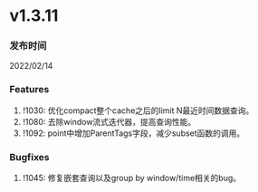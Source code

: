 # v1.3.11

### 发布时间

2022/02/14

### Features

1. !1030: 优化compact整个cache之后的limit N最近时间数据查询。
1. !1080: 去除window流式迭代器，提高查询性能。
1. !1092: point中增加ParentTags字段，减少subset函数的调用。

### Bugfixes

1. !1045: 修复嵌套查询以及group by window/time相关的bug。
